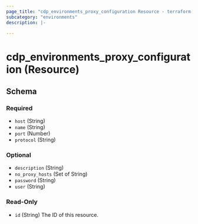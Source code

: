 ```yaml
---
page_title: "cdp_environments_proxy_configuration Resource - terraform-provider-cdp"
subcategory: "environments"
description: |-
  
---
```


# cdp_environments_proxy_configuration (Resource)





<!-- schema generated by tfplugindocs -->
## Schema

### Required

- `host` (String)
- `name` (String)
- `port` (Number)
- `protocol` (String)

### Optional

- `description` (String)
- `no_proxy_hosts` (Set of String)
- `password` (String)
- `user` (String)

### Read-Only

- `id` (String) The ID of this resource.